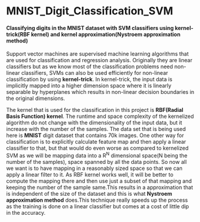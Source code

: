 # **MNIST_Digit_Classification_SVM**

#### **Classifying digits in the MNIST dataset with SVM classifiers using kernel-trick(RBF kernel) and kernel approximation(Nystroem approximation method)**


Support vector machines are supervised machine learning algorithms that are used for classification and regression analysis.
Originally they are linear classifiers but as we know most of the classification problems need non-linear classifiers, SVMs
can also be used efficiently for non-linear classification by using **kernel-trick**. In kernel-trick, the input data is implicitly mapped into a higher dimension space
where it is linearly separable by hyperplanes which results in non-linear decision boundaries in the original dimensions.


The kernel that is used for the classification in this project is **RBF(Radial Basis Function) kernel**. The runtime and space complexity of the kernelized algorithm do
not change with the dimensionality of the input data, but it increase with the number of the samples. The data set that
is being used here is **MNIST** digit dataset that contains 70k images. One other way for classification is to explicitly calculate
feature map and then apply a linear classifier to that,  but that would do even worse as compared to kernelized SVM as we will be
mapping data into a R<sup>N</sup> dimensional space(N being the number of the samples), space spanned by all the data points. So now all we want is to have mapping in a reasonably sized space
so that we can apply a linear filter to it. As RBF kernel works well, it will be better to compute the mapping there and then use just
a subset of that mapping and keeping the number of the sample same.This results in a approximation that is independent of the size of the dataset
and this is what **Nystroem approximation method** does.This technique really speeds up the process as the training is done on a linear classifier but comes at a cost of little dip in the accuracy.

